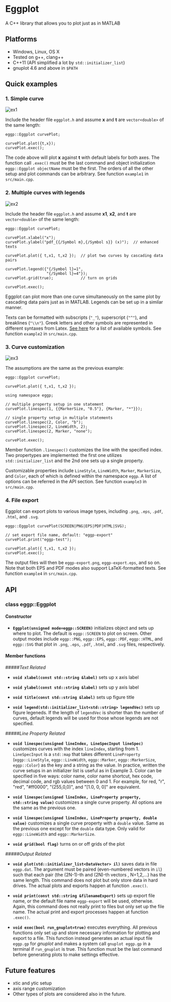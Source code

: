 Eggplot
=======

A C++ library that allows you to plot just as in MATLAB 


Platforms
---------

+ Windows, Linux, OS X
+ Tested on g++, clang++ 
+ C++11 (API simplified a lot by `std::initializer_list`)
+ gnuplot 4.6 and above in `$PATH`


Quick examples
--------------

### 1. Simple curve
![ex1](img/eggp-export-ex1.png)

Include the header file `eggplot.h` and assume __x__ and __t__ are `vector<double>` of the same length:

```
eggp::Eggplot curvePlot; 

curvePlot.plot({t,x});
curvePlot.exec();
```

The code above will plot __x__ against __t__ with default labels for both axes.
The function call `.exec()` must be the last command and object initialization `eggp::Eggplot objectName` must be the first. 
The orders of all the other setup and plot commands can be arbitrary.
See function `example1` in `src/main.cpp`.


### 2. Multiple curves with legends
![ex2](img/eggp-export-ex2.png)

Include the header file `eggplot.h` and assume __x1__, __x2__, and __t__ are `vector<double>` of the same length:

```
eggp::Eggplot curvePlot; 

curvePlot.xlabel("x");
curvePlot.ylabel("pdf_{{/Symbol m},{/Symbol s}} (x)");  // enhanced texts

curvePlot.plot({ t,x1, t,x2 });  // plot two curves by cascading data pairs

curvePlot.legend({"{/Symbol l}=1",
                  "{/Symbol l}=4"});
curvePlot.grid(true);            // turn on grids

curvePlot.exec();
```

Eggplot can plot more than one curve simultaneously on the same plot by cascading data pairs just as in MATLAB. 
Legends can be set up in a similar manner.

Texts can be formatted with subscripts (`"_"`), superscript (`"^"`), and breaklines (`"\\n"`).
Greek letters and other symbols are represented in different syntaxes from Latex. 
[See here](http://mathewpeet.org/lists/symbols/) for a list of available symbols.
See function `example2` in `src/main.cpp`.


### 3. Curve customization
![ex3](img/eggp-export-ex3.png)

The assumptions are the same as the previous example:

```
eggp::Eggplot curvePlot;

curvePlot.plot({ t,x1, t,x2 });

using namespace eggp;

// multiple property setup in one statement
curvePlot.linespec(1, {{MarkerSize, "0.5"}, {Marker, "*"}});

// single property setup in multiple statements
curvePlot.linespec(2, Color, "b");
curvePlot.linespec(2, LineWidth, 2);
curvePlot.linespec(2, Marker, "none");

curvePlot.exec();
```

Member function `.linespec()` customizes the line with the specified index. 
Two propertypes are implemented: the first one utilizes `std::initializer_list` and the 2nd one sets up a single property.

Customizable properties  include `LineStyle`, `LineWidth`, `Marker`, `MarkerSize`, and `Color`, each of which is defined within the namespace `eggp`.
A list of options can be referred in the API section.
See function `example3` in `src/main.cpp`.


### 4. File export

Eggplot can export plots to various image types, including `.png`, `.eps`, `.pdf`, `.html`, and `.svg`.

```
eggp::Eggplot curvePlot(SCREEN|PNG|EPS|PDF|HTML|SVG);

// set export file name, default: "eggp-export"
curvePlot.print("eggp-test");

curvePlot.plot({ t,x1, t,x2 });
curvePlot.exec();
```

The output files will then be `eggp-export.png`, `eggp-export.eps`, and so on. 
Note that both EPS and PDF modes also support LaTeX-formatted texts.
See function `example4` in `src/main.cpp`.


API
---

### class eggp::Eggplot

#### Constructor

+ **```Eggplot(unsigned mode=eggp::SCREEN)```** initializes object and sets up where to plot. 
The default is `eggp::SCREEN` to plot on screen. 
Other output modes include `eggp::PNG`, `eggp::EPS`, `eggp::PDF`, `eggp::HTML`, and `eggp::SVG` that plot in `.png`, `.eps`, `.pdf`, `.html`, and `.svg` files, respectively.

#### Member functions

#####_Text Related_

+ **```void xlabel(const std::string &label)```** sets up x axis label

+ **```void ylabel(const std::string &label)```** sets up y axis label

+ **```void title(const std::string &label)```** sets up figure title

+ **```void legend(std::initializer_list<std::string> legendVec)```** sets up figure legeneds. If the length of `legendVec` is shorter than the number of curves, default legends will be used for those whose legends are not specified.

#####_Line Property Related_

+ **```void linespec(unsigned lineIndex, LineSpecInput lineSpec)```** customizes curves with the index `lineIndex`, starting from 1. `LineSpecInput` is a `std::map` that takes different `LineProperty` (`eggp::LineStyle`, `eggp::LineWidth`, `eggp::Marker`, `eggp::MarkerSize`, `eggp::Color`) as the key and a string as the value. In practice, written the curve setups in an initializer list is useful as in Example 3. Color can be specified in five ways: color name, color name shortcut, hex code, decimal code, and rgb values between 0 and 1. For example, for red, "r", "red", "#ff0000", "(255,0,0)", and "[1.0, 0, 0]" are equivalent.


+ **```void linespec(unsigned lineIndex, LineProperty property, std::string value)```** customizes a single curve property. All options are the same as the previous one.


+ **```void linespec(unsigned lineIndex, LineProperty property, double value)```** customizes a single curve property with a `double` value. Same as the previous one except for the `double` data type. Only valid for `eggp::LineWidth` and `eggp::MarkerSize`.


+ **```void grid(bool flag)```** turns on or off grids of the plot

#####_Output Related_

+ **```void plot(std::initializer_list<DataVector> il)```** saves data in file `eggp.dat`. The argument must be paired (even-numbered vectors in `il`) such that each pair (the (2N-1)-th and (2N)-th vectors , N=1,2,...) has the same length. This command does not plot but only store data in hard drives. The actual plots and exports happen at function `.exec()`.

+ **```void print(const std::string &filenameExport)```** sets up export file name, or the default file name `eggp-export` will be used, otherwise. Again, this command does not really print to files but only set up the file name. The actual print and export processes happen at function `.exec()`.
 
+ **```void exec(bool run_gnuplot=true)```** executes everything. All previous functions only set up and store necessary information for plotting and export to a file. This function instead generates an actual input file `eggp.gp` for _gnuplot_ and makes a system call `gnuplot eggp.gp` in a terminal if `run_gnuplot` is true. This function must be the last command before generating plots to make settings effective.


Future features
---------------

+ xtic and ytic setup
+ axis range customization
+ Other types of plots are considered also in the future.





